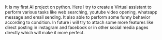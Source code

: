 It is my first AI project on python. Here I try to create a Virtual assistant to perform various tasks like web searching, youtube video opening, whatsapp message and email sending. It also able to perform some funny behavior according to condition. In future i will try to attach some more features like direct posting in instagram and facebook or in other social media pages directly which will make it more perfect. 

